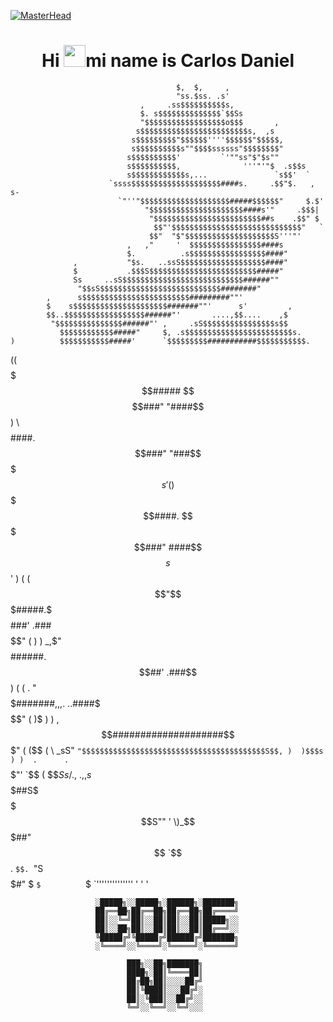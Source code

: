 [![MasterHead](https://i.pinimg.com/originals/77/ca/a3/77caa32884d735d439ade45ba37feaf2.gif)](https://arjuncvinod.github.io)
<h1 align="center">Hi <img src="https://media.giphy.com/media/hvRJCLFzcasrR4ia7z/giphy.gif" width="35">mi name is Carlos Daniel</h1>
 
                                         $,  $,     ,
                                         "ss.$ss. .s'
                                 ,     .ss$$$$$$$$$$s,
                                 $. s$$$$$$$$$$$$$$`$$Ss
                                 "$$$$$$$$$$$$$$$$$$o$$$       ,
                                s$$$$$$$$$$$$$$$$$$$$$$$$s,  ,s
                               s$$$$$$$$$"$$$$$$''''$$$$$$"$$$$$,
                               s$$$$$$$$$$s""$$$$ssssss"$$$$$$$$"
                              s$$$$$$$$$$'         `'""ss"$"$s""
                              s$$$$$$$$$$,              '''"'"$  .s$$s
                              s$$$$$$$$$$$$s,...               `s$$'  `
                          `ssss$$$$$$$$$$$$$$$$$$$$####s.     .$$"$.   , s-
                            `"''"$$$$$$$$$$$$$$$$$$$$#####$$$$$$"     $.$'
                                  "$$$$$$$$$$$$$$$$$$$$$####s'"     .$$$|
                                   "$$$$$$$$$$$$$$$$$$$$$$$$##s    .$$" $
                                    $$"'$$$$$$$$$$$$$$$$$$$$$$$$$$$$$"   `
                                   $$"  "$"$$$$$$$$$$$$$$$$$$$$S'''"'
                              ,   ,"     '  $$$$$$$$$$$$$$$$####s
                              $.          .s$$$$$$$$$$$$$$$$$####"
                  ,           "$s.   ..ssS$$$$$$$$$$$$$$$$$$$####"
                  $           .$$$S$$$$$$$$$$$$$$$$$$$$$$$$#####"
                  Ss     ..sS$$$$$$$$$$$$$$$$$$$$$$$$$$$######""
                   "$$sS$$$$$$$$$$$$$$$$$$$$$$$$$$$########"
            ,      s$$$$$$$$$$$$$$$$$$$$$$$$#########""'
            $    s$$$$$$$$$$$$$$$$$$$$$#######""'      s'         ,
            $$..$$$$$$$$$$$$$$$$$$######"'       ....,$$....    ,$
             "$$$$$$$$$$$$$$$######"' ,     .sS$$$$$$$$$$$$$$$$s$$
               $$$$$$$$$$$$#####"     $, .s$$$$$$$$$$$$$$$$$$$$$$$$s.
    )          $$$$$$$$$$$#####'      `$$$$$$$$$###########$$$$$$$$$$$.
   ((          $$$$$$$$$$$#####       $$$$$$$$###"       "####$$$$$$$$$$
   ) \         $$$$$$$$$$$$####.     $$$$$$###"             "###$$$$$$$$$   s'
  (   )        $$$$$$$$$$$$$####.   $$$$$###"                ####$$$$$$$$s$$'
  )  ( (       $$"$$$$$$$$$$$#####.$$$$$###'               .###$$$$$$$$$$"
  (  )  )   _,$"   $$$$$$$$$$$$######.$$##'                .###$$$$$$$$$$
  ) (  ( \.         "$$$$$$$$$$$$$#######,,,.          ..####$$$$$$$$$$$"
 (   )$ )  )        ,$$$$$$$$$$$$$$$$$$####################$$$$$$$$$$$"
 (   ($$  ( \     _sS"  `"$$$$$$$$$$$$$$$$$$$$$$$$$$$$$$$$$$$$$$$$$S$$,
  )  )$$$s ) )  .      .   `$$$$$$$$$$$$$$$$$$$$$$$$$$$$$$$$$$$$$"'  `$$
   (   $$$Ss/  .$,    .$,,s$$$$$$##S$$$$$$$$$$$$$$$$$$$$$$$$S""        '
     \)_$$$$$$$$$$$$$$$$$$$$$$$##"  $$        `$$.        `$$.
         `"S$$$$$$$$$$$$$$$$$#"      $          `$          `$
             `''''''''''''''         '           '           '

                       ░█████╗░░█████╗░██████╗░███████╗
                       ██╔══██╗██╔══██╗██╔══██╗██╔════╝
                       ██║░░╚═╝██║░░██║██║░░██║█████╗░░
                       ██║░░██╗██║░░██║██║░░██║██╔══╝░░
                       ╚█████╔╝╚█████╔╝██████╔╝███████╗
                       ░╚════╝░░╚════╝░╚═════╝░╚══════╝

                              ███╗░░██╗███████╗
                              ████╗░██║╚════██║
                              ██╔██╗██║░░░░██╔╝
                              ██║╚████║░░░██╔╝░
                              ██║░╚███║░░██╔╝░░
                              ╚═╝░░╚══╝░░╚═╝░░░
